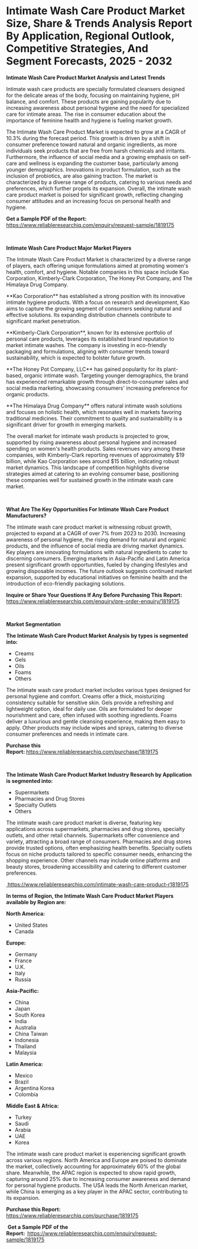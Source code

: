 <p><h1>Intimate Wash Care Product Market Size, Share & Trends Analysis Report By Application, Regional Outlook, Competitive Strategies, And Segment Forecasts, 2025 - 2032</h1></p><p><strong>Intimate Wash Care Product Market Analysis and Latest Trends</strong></p>
<p><p>Intimate wash care products are specially formulated cleansers designed for the delicate areas of the body, focusing on maintaining hygiene, pH balance, and comfort. These products are gaining popularity due to increasing awareness about personal hygiene and the need for specialized care for intimate areas. The rise in consumer education about the importance of feminine health and hygiene is fueling market growth.</p><p>The Intimate Wash Care Product Market is expected to grow at a CAGR of 10.3% during the forecast period. This growth is driven by a shift in consumer preference toward natural and organic ingredients, as more individuals seek products that are free from harsh chemicals and irritants. Furthermore, the influence of social media and a growing emphasis on self-care and wellness is expanding the customer base, particularly among younger demographics. Innovations in product formulation, such as the inclusion of probiotics, are also gaining traction. The market is characterized by a diverse range of products, catering to various needs and preferences, which further propels its expansion. Overall, the intimate wash care product market is poised for significant growth, reflecting changing consumer attitudes and an increasing focus on personal health and hygiene.</p></p>
<p><strong>Get a Sample PDF of the Report:&nbsp;</strong> <a href="https://www.reliableresearchiq.com/enquiry/request-sample/1819175?utm_campaign=1906&utm_medium=2&utm_source=Github&utm_content=ia&utm_term=15042025&utm_id=intimate-wash-care-product">https://www.reliableresearchiq.com/enquiry/request-sample/1819175</a></p>
<p>&nbsp;</p>
<p><strong>Intimate Wash Care Product Major Market Players</strong></p>
<p><p>The Intimate Wash Care Product Market is characterized by a diverse range of players, each offering unique formulations aimed at promoting women's health, comfort, and hygiene. Notable companies in this space include Kao Corporation, Kimberly-Clark Corporation, The Honey Pot Company, and The Himalaya Drug Company.</p><p>**Kao Corporation** has established a strong position with its innovative intimate hygiene products. With a focus on research and development, Kao aims to capture the growing segment of consumers seeking natural and effective solutions. Its expanding distribution channels contribute to significant market penetration.</p><p>**Kimberly-Clark Corporation**, known for its extensive portfolio of personal care products, leverages its established brand reputation to market intimate washes. The company is investing in eco-friendly packaging and formulations, aligning with consumer trends toward sustainability, which is expected to bolster future growth.</p><p>**The Honey Pot Company, LLC** has gained popularity for its plant-based, organic intimate wash. Targeting younger demographics, the brand has experienced remarkable growth through direct-to-consumer sales and social media marketing, showcasing consumers' increasing preference for organic products.</p><p>**The Himalaya Drug Company** offers natural intimate wash solutions and focuses on holistic health, which resonates well in markets favoring traditional medicines. Their commitment to quality and sustainability is a significant driver for growth in emerging markets.</p><p>The overall market for intimate wash products is projected to grow, supported by rising awareness about personal hygiene and increased spending on women's health products. Sales revenues vary among these companies, with Kimberly-Clark reporting revenues of approximately $19 billion, while Kao Corporation sees around $15 billion, indicating robust market dynamics. This landscape of competition highlights diverse strategies aimed at catering to an evolving consumer base, positioning these companies well for sustained growth in the intimate wash care market.</p></p>
<p>&nbsp;</p>
<p><strong>What Are The Key Opportunities For Intimate Wash Care Product Manufacturers?</strong></p>
<p><p>The intimate wash care product market is witnessing robust growth, projected to expand at a CAGR of over 7% from 2023 to 2030. Increasing awareness of personal hygiene, the rising demand for natural and organic products, and the influence of social media are driving market dynamics. Key players are innovating formulations with natural ingredients to cater to discerning consumers. Emerging markets in Asia-Pacific and Latin America present significant growth opportunities, fueled by changing lifestyles and growing disposable incomes. The future outlook suggests continued market expansion, supported by educational initiatives on feminine health and the introduction of eco-friendly packaging solutions.</p></p>
<p><strong>Inquire or Share Your Questions If Any Before Purchasing This Report:</strong> <a href="https://www.reliableresearchiq.com/enquiry/pre-order-enquiry/1819175?utm_campaign=1906&utm_medium=2&utm_source=Github&utm_content=ia&utm_term=15042025&utm_id=intimate-wash-care-product">https://www.reliableresearchiq.com/enquiry/pre-order-enquiry/1819175</a></p>
<p>&nbsp;</p>
<p><strong>Market Segmentation</strong></p>
<p><strong>The Intimate Wash Care Product Market Analysis by types is segmented into:</strong></p>
<p><ul><li>Creams</li><li>Gels</li><li>Oils</li><li>Foams</li><li>Others</li></ul></p>
<p><p>The intimate wash care product market includes various types designed for personal hygiene and comfort. Creams offer a thick, moisturizing consistency suitable for sensitive skin. Gels provide a refreshing and lightweight option, ideal for daily use. Oils are formulated for deeper nourishment and care, often infused with soothing ingredients. Foams deliver a luxurious and gentle cleansing experience, making them easy to apply. Other products may include wipes and sprays, catering to diverse consumer preferences and needs in intimate care.</p></p>
<p><strong>Purchase this Report:&nbsp;</strong><a href="https://www.reliableresearchiq.com/purchase/1819175?utm_campaign=1906&utm_medium=2&utm_source=Github&utm_content=ia&utm_term=15042025&utm_id=intimate-wash-care-product">https://www.reliableresearchiq.com/purchase/1819175</a></p>
<p>&nbsp;</p>
<p><strong>The Intimate Wash Care Product Market Industry Research by Application is segmented into:</strong></p>
<p><ul><li>Supermarkets</li><li>Pharmacies and Drug Stores</li><li>Specialty Outlets</li><li>Others</li></ul></p>
<p><p>The intimate wash care product market is diverse, featuring key applications across supermarkets, pharmacies and drug stores, specialty outlets, and other retail channels. Supermarkets offer convenience and variety, attracting a broad range of consumers. Pharmacies and drug stores provide trusted options, often emphasizing health benefits. Specialty outlets focus on niche products tailored to specific consumer needs, enhancing the shopping experience. Other channels may include online platforms and beauty stores, broadening accessibility and catering to different customer preferences.</p></p>
<p><a href="https://www.reliableresearchiq.com/intimate-wash-care-product-r1819175?utm_campaign=1906&utm_medium=2&utm_source=Github&utm_content=ia&utm_term=15042025&utm_id=intimate-wash-care-product">&nbsp;https://www.reliableresearchiq.com/intimate-wash-care-product-r1819175</a></p>
<p><strong>In terms of Region, the Intimate Wash Care Product Market Players available by Region are:</strong></p>
<p>
    <p> <strong> North America: </strong>
        <ul>
            <li>United States</li>
            <li>Canada</li>
        </ul>
        </p> 
    <p> <strong> Europe: </strong>
        <ul>
            <li>Germany</li>
            <li>France</li>
            <li>U.K.</li>
            <li>Italy</li>
            <li>Russia</li>
        </ul>
        </p> 
    <p> <strong> Asia-Pacific: </strong>
        <ul>
            <li>China</li>
            <li>Japan</li>
            <li>South Korea</li>
            <li>India</li>
            <li>Australia</li>
            <li>China Taiwan</li>
            <li>Indonesia</li>
            <li>Thailand</li>
            <li>Malaysia</li>
        </ul>
        </p> 
    <p> <strong> Latin America: </strong>
        <ul>
            <li>Mexico</li>
            <li>Brazil</li>
            <li>Argentina Korea</li>
            <li>Colombia</li>
        </ul>
        </p> 
    <p> <strong> Middle East & Africa: </strong>
        <ul>
            <li>Turkey</li>
            <li>Saudi</li>
            <li>Arabia</li>
            <li>UAE</li>
            <li>Korea</li>
        </ul>
    </p>
    </p>
<p><p>The intimate wash care product market is experiencing significant growth across various regions. North America and Europe are poised to dominate the market, collectively accounting for approximately 60% of the global share. Meanwhile, the APAC region is expected to show rapid growth, capturing around 25% due to increasing consumer awareness and demand for personal hygiene products. The USA leads the North American market, while China is emerging as a key player in the APAC sector, contributing to its expansion.</p></p>
<p><strong>Purchase this Report: </strong><a href="https://www.reliableresearchiq.com/purchase/1819175?utm_campaign=1906&utm_medium=2&utm_source=Github&utm_content=ia&utm_term=15042025&utm_id=intimate-wash-care-product">https://www.reliableresearchiq.com/purchase/1819175</a></p>
<p>&nbsp;<strong>Get a Sample PDF of the Report:&nbsp;&nbsp;</strong><a href="https://www.reliableresearchiq.com/enquiry/request-sample/1819175?utm_campaign=1906&utm_medium=2&utm_source=Github&utm_content=ia&utm_term=15042025&utm_id=intimate-wash-care-product">https://www.reliableresearchiq.com/enquiry/request-sample/1819175</a></p>
<p><strong></strong></p>
<p><p></p><p></p><p></p></p>